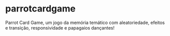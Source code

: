 # parrotcardgame
Parrot Card Game, um jogo da memória temático com aleatoriedade, efeitos e transição, responsividade e papagaios dançantes!
